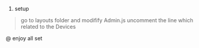
1. setup
> go to layouts folder and modifify Admin.js
>uncomment the line which related to the Devices 

@ enjoy all set 
